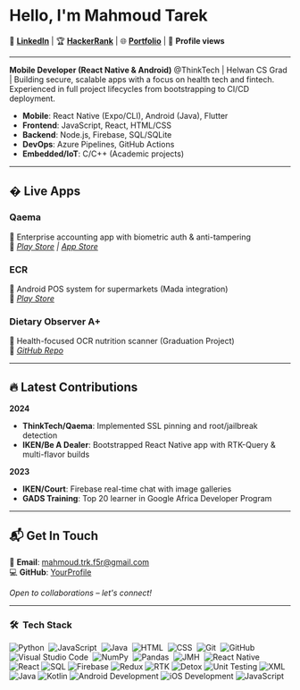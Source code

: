 # Hello, I'm Mahmoud Tarek  

🔗 **[LinkedIn](#https://www.linkedin.com/in/mahmoud-tarek-0b863a1aa/)** | 🏆 **[HackerRank](#https://www.hackerrank.com/profile/goldenflacon483)** | 🌐 **[Portfolio](#)** | 👀 **Profile views**  

---

**Mobile Developer (React Native & Android)** @ThinkTech | Helwan CS Grad | Building secure, scalable apps with a focus on health tech and fintech. Experienced in full project lifecycles from bootstrapping to CI/CD deployment.  

- **Mobile**: React Native (Expo/CLI), Android (Java), Flutter  
- **Frontend**: JavaScript, React, HTML/CSS  
- **Backend**: Node.js, Firebase, SQL/SQLite  
- **DevOps**: Azure Pipelines, GitHub Actions  
- **Embedded/IoT**: C/C++ (Academic projects)  

---

## � Live Apps  

### **Qaema**  
📌 Enterprise accounting app with biometric auth & anti-tampering  
🔗 *[Play Store](#) | [App Store](#)*  

### **ECR**  
📌 Android POS system for supermarkets (Mada integration)  
🔗 *[Play Store](#)*  

### **Dietary Observer A+**  
📌 Health-focused OCR nutrition scanner (Graduation Project)  
🔗 *[GitHub Repo](#)*  

---

## 🔥 Latest Contributions  

**2024**  
- **ThinkTech/Qaema**: Implemented SSL pinning and root/jailbreak detection  
- **IKEN/Be A Dealer**: Bootstrapped React Native app with RTK-Query & multi-flavor builds  

**2023**  
- **IKEN/Court**: Firebase real-time chat with image galleries  
- **GADS Training**: Top 20 learner in Google Africa Developer Program  

---

## 📬 Get In Touch  
📧 **Email**: [mahmoud.trk.f5r@gmail.com](mailto:mahmoud.trk.f5r@gmail.com)  
💻 **GitHub**: [YourProfile](#)  

*Open to collaborations – let's connect!*  

---
### 🛠 &nbsp;Tech Stack

![Python](https://img.shields.io/badge/-Python-05122A?style=flat&logo=python)&nbsp;
![JavaScript](https://img.shields.io/badge/-JavaScript-05122A?style=flat&logo=javascript)&nbsp;
![Java](https://img.shields.io/badge/-Java-05122A?style=flat&logo=Java&logoColor=FFA518)&nbsp;
![HTML](https://img.shields.io/badge/-HTML-05122A?style=flat&logo=HTML5)&nbsp;
![CSS](https://img.shields.io/badge/-CSS-05122A?style=flat&logo=CSS3&logoColor=1572B6)&nbsp;
![Git](https://img.shields.io/badge/-Git-05122A?style=flat&logo=git)&nbsp;
![GitHub](https://img.shields.io/badge/-GitHub-05122A?style=flat&logo=github)&nbsp;
![Visual Studio Code](https://img.shields.io/badge/-Visual%20Studio%20Code-05122A?style=flat&logo=visual-studio-code&logoColor=007ACC)&nbsp;
![NumPy](https://img.shields.io/badge/numpy%20-%23013243.svg?&style=flat&logo=numpy&logoColor=white)&nbsp;
![Pandas](https://img.shields.io/badge/pandas%20-%23150458.svg?&style=flat&logo=pandas&logoColor=white)&nbsp;
![JMH](https://img.shields.io/badge/JMH%20-%23150458.svg?&style=flat&logo=Java&logoColor=white)&nbsp;
![React Native](https://img.shields.io/badge/React%20Native-20232a?style=flat&logo=react&logoColor=61DAFB)
![React](https://img.shields.io/badge/React-20232a?style=flat&logo=react&logoColor=61DAFB)
![SQL](https://img.shields.io/badge/SQL-025E8C?style=flat&logo=postgresql&logoColor=white)
![Firebase](https://img.shields.io/badge/Firebase-FFCA28?style=flat&logo=firebase&logoColor=black)
![Redux](https://img.shields.io/badge/Redux-764ABC?style=flat&logo=redux&logoColor=white)
![RTK](https://img.shields.io/badge/Redux%20Toolkit-764ABC?style=flat&logo=redux&logoColor=white)
![Detox](https://img.shields.io/badge/Detox-8E44AD?style=flat&logo=testing-library&logoColor=white)
![Unit Testing](https://img.shields.io/badge/Unit%20Testing-15A532?style=flat&logo=jest&logoColor=white)
![XML](https://img.shields.io/badge/XML-FF6600?style=flat&logo=xml&logoColor=white)
![Java](https://img.shields.io/badge/Java-007396?style=flat&logo=java&logoColor=white)
![Kotlin](https://img.shields.io/badge/Kotlin-0095D5?style=flat&logo=kotlin&logoColor=white)
![Android Development](https://img.shields.io/badge/Android-3DDC84?style=flat&logo=android&logoColor=white)
![iOS Development](https://img.shields.io/badge/iOS-000000?style=flat&logo=apple&logoColor=white)
![JavaScript](https://img.shields.io/badge/JavaScript-F7DF1E?style=flat&logo=javascript&logoColor=black)

